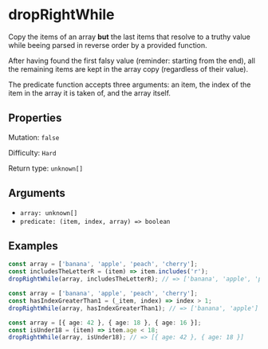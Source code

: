 # dropRightWhile

Copy the items of an array **but** the last items that resolve to a truthy value while beeing parsed in reverse order by a provided function.

After having found the first falsy value (reminder: starting from the end), all the remaining items are kept in the array copy (regardless of their value).

The predicate function accepts three arguments: an item, the index of the item in the array it is taken of, and the array itself.

## Properties

Mutation: `false`

Difficulty: `Hard`

Return type: `unknown[]`

## Arguments

- `array: unknown[]`
- `predicate: (item, index, array) => boolean`

## Examples

```typescript
const array = ['banana', 'apple', 'peach', 'cherry'];
const includesTheLetterR = (item) => item.includes('r');
dropRightWhile(array, includesTheLetterR); // => ['banana', 'apple', 'peach']

const array = ['banana', 'apple', 'peach', 'cherry'];
const hasIndexGreaterThan1 = (_item, index) => index > 1;
dropRightWhile(array, hasIndexGreaterThan1); // => ['banana', 'apple']

const array = [{ age: 42 }, { age: 18 }, { age: 16 }];
const isUnder18 = (item) => item.age < 18;
dropRightWhile(array, isUnder18); // => [{ age: 42 }, { age: 18 }]
```
